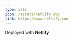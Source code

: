 ```yaml
---
type: attr
icon: /assets/netlify.svg
link: https://www.netlify.com
---
```

Deployed with <b>Netlify</b>